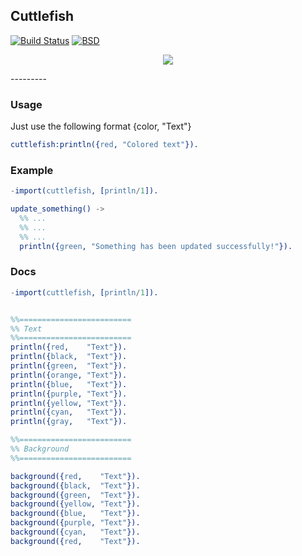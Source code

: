 
Cuttlefish
-----------
[![Build Status](https://travis-ci.org/lk-geimfari/cuttlefish.svg?branch=master)](https://travis-ci.org/lk-geimfari/cuttlefish)
[![BSD](https://img.shields.io/pypi/l/Django.svg?maxAge=2592000)](https://github.com/lkgeimfari/cuttlefish/blob/master/LICENSE)

<p align="center">
  <img src="https://raw.githubusercontent.com/lk-geimfari/cuttlefish/master/other/logo.png">
</p>
---------

### Usage
Just use the following format {color, "Text"}
```erlang
cuttlefish:println({red, "Colored text"}).
```

### Example
```erlang
-import(cuttlefish, [println/1]).

update_something() ->
  %% ...
  %% ...
  %% ...
  println({green, "Something has been updated successfully!"}).
```

### Docs

```erlang
-import(cuttlefish, [println/1]).


%%=========================
%% Text
%%=========================
println({red,    "Text"}).
println({black,  "Text"}).
println({green,  "Text"}).
println({orange, "Text"}).
println({blue,   "Text"}).
println({purple, "Text"}).
println({yellow, "Text"}).
println({cyan,   "Text"}).
println({gray,   "Text"}).

%%=========================
%% Background
%%=========================

background({red,    "Text"}).
background({black,  "Text"}).
background({green,  "Text"}).
background({yellow, "Text"}).
background({blue,   "Text"}).
background({purple, "Text"}).
background({cyan,   "Text"}).
background({red,    "Text"}).

```

